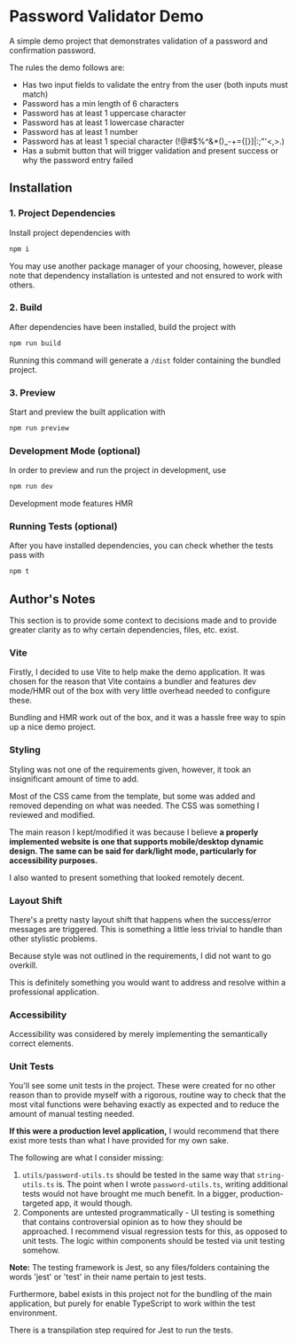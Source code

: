 # Password Validator Demo

A simple demo project that demonstrates validation of a password and confirmation password.

The rules the demo follows are:
- Has two input fields to validate the entry from the user (both inputs must match)
- Password has a min length of 6 characters 
- Password has at least 1 uppercase character 
- Password has at least 1 lowercase character 
- Password has at least 1 number 
- Password has at least 1 special character (!@#$%^&*()_-+={[}]|:;"'<,>.)
- Has a submit button that will trigger validation and present success or why the password entry failed

## Installation 
### 1. Project Dependencies
Install project dependencies with 
```bash
npm i
```
You may use another package manager of your choosing, however, please note that 
dependency installation is untested and not ensured to work with others. 

### 2. Build
After dependencies have been installed, build the project with 
```bash
npm run build
```
Running this command will generate a `/dist` folder containing the bundled project.

### 3. Preview
Start and preview the built application with 
```bash
npm run preview
```

### Development Mode (optional)
In order to preview and run the project in development, use 
```bash
npm run dev
```
Development mode features HMR

### Running Tests (optional)

After you have installed dependencies, you can check whether the tests pass
with 

```bash
npm t
```

## Author's Notes

This section is to provide some context to decisions made and to provide greater clarity as
to why certain dependencies, files, etc. exist.

### Vite
Firstly, I decided to use Vite to help make the demo application. It was chosen for the reason
that Vite contains a bundler and features dev mode/HMR out of the box with very little overhead 
needed to configure these. 

Bundling and HMR work out of the box, and it was a hassle free way to spin up a nice
demo project.

### Styling

Styling was not one of the requirements 
given, however, it took an insignificant amount of time to add.

Most of the CSS came from the template, but some was added and removed depending on what was needed. 
The CSS was something I reviewed and modified.

The main reason I kept/modified it was because  I believe **a properly implemented website is one that supports
mobile/desktop dynamic design.
The same can be said for dark/light mode, particularly for accessibility purposes.** 

I also wanted to present something that looked remotely decent.

### Layout Shift
There's a pretty nasty layout shift that happens when the success/error messages are triggered. This is something a little less
trivial to handle than other stylistic problems. 

Because style was not outlined in the requirements, I did not want to go overkill.

This is definitely something you would want to address and resolve within a professional application.

### Accessibility

Accessibility was considered by merely implementing the semantically correct elements.


### Unit Tests

You'll see some unit tests in the project. These were created for no other reason than to 
provide myself with a rigorous, routine way to check that the most vital functions were behaving
exactly as expected and to reduce the amount of manual testing needed.

**If this were a production level application,** I would recommend that there exist more tests
than what I have provided for my own sake.

The following are what I consider missing:

1. `utils/password-utils.ts` should be tested in the same way that `string-utils.ts` is. The point when
I wrote `password-utils.ts`, writing additional tests would not have brought me much benefit. 
In a bigger, production-targeted app, it would though.
2. Components are untested programmatically - UI testing is something that contains controversial opinion as to how 
they should be approached. I recommend visual regression tests for this, as opposed to unit tests. The logic within components
should be tested via unit testing somehow.


**Note:**
The testing framework is Jest, so any files/folders containing the words 'jest' or 'test' in their name
pertain to jest tests. 

Furthermore, babel exists in this project not for the bundling of the main application, but purely for 
enable TypeScript to work within the test environment. 

There is a transpilation step required for Jest to run the tests.